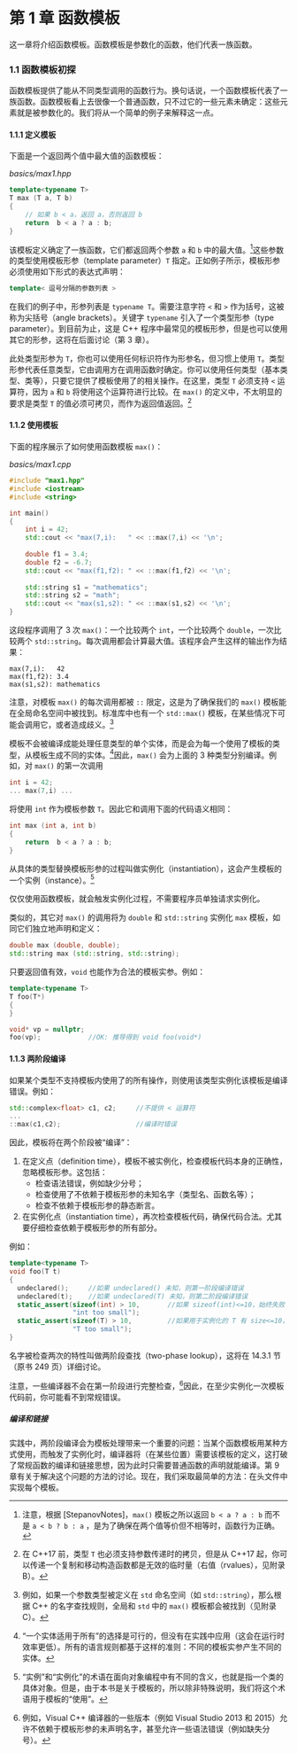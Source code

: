 # 第 1 章    函数模板

这一章将介绍函数模板。函数模板是参数化的函数，他们代表一族函数。

### 1.1    函数模板初探

函数模板提供了能从不同类型调用的函数行为。换句话说，一个函数模板代表了一族函数。函数模板看上去很像一个普通函数，只不过它的一些元素未确定：这些元素就是被参数化的。我们将从一个简单的例子来解释这一点。

#### 1.1.1    定义模板

下面是一个返回两个值中最大值的函数模板：

*basics/max1.hpp*

```c++
template<typename T>
T max (T a, T b)
{
    // 如果 b < a，返回 a，否则返回 b
    return  b < a ? a : b;
}
```

该模板定义确定了一族函数，它们都返回两个参数 `a` 和 `b` 中的最大值。[^1]这些参数的类型使用模板形参（template parameter）`T` 指定。正如例子所示，模板形参必须使用如下形式的表达式声明：

```c++
template< 逗号分隔的参数列表 >
```

[^1]: 注意，根据 [StepanovNotes]，`max()` 模板之所以返回 `b < a ? a : b` 而不是 `a < b ? b : a` ，是为了确保在两个值等价但不相等时，函数行为正确。

在我们的例子中，形参列表是 `typename T`。需要注意字符 `<` 和 `>` 作为括号，这被称为尖括号（angle brackets）。关键字 `typename` 引入了一个类型形参（type parameter）。到目前为止，这是 C++ 程序中最常见的模板形参，但是也可以使用其它的形参，这将在后面讨论（第 3 章）。

此处类型形参为 `T`，你也可以使用任何标识符作为形参名，但习惯上使用 `T`。类型形参代表任意类型，它由调用方在调用函数时确定。你可以使用任何类型（基本类型、类等），只要它提供了模板使用了的相关操作。在这里，类型 `T` 必须支持 `<` 运算符，因为 `a` 和 `b` 将使用这个运算符进行比较。在 `max()` 的定义中，不太明显的要求是类型 `T` 的值必须可拷贝，而作为返回值返回。[^2]

[^2]:在 C++17 前，类型 `T` 也必须支持参数传递时的拷贝，但是从 C++17 起，你可以传递一个复制和移动构造函数都是无效的临时量（右值（rvalues），见附录 B）。

#### 1.1.2    使用模板

下面的程序展示了如何使用函数模板 `max()`：

*basics/max1.cpp*

```c++
#include "max1.hpp"
#include <iostream>
#include <string>

int main()
{
    int i = 42;
    std::cout << "max(7,i):	  " << ::max(7,i) << '\n';
    
    double f1 = 3.4;
    double f2 = -6.7;
    std::cout << "max(f1,f2): " << ::max(f1,f2) << '\n';
    
    std::string s1 = "mathematics";
    std::string s2 = "math";
    std::cout << "max(s1,s2): " << ::max(s1,s2) << '\n';
}
```

这段程序调用了 3 次 `max()`：一个比较两个 `int`，一个比较两个 `double`，一次比较两个 `std::string`。每次调用都会计算最大值。该程序会产生这样的输出作为结果：

```
max(7,i):	42
max(f1,f2):	3.4
max(s1,s2):	mathematics
```

注意，对模板 `max()`  的每次调用都被 `::` 限定，这是为了确保我们的 `max()` 模板能在全局命名空间中被找到。标准库中也有一个 `std::max()` 模板，在某些情况下可能会调用它，或者造成歧义。[^3]

[^3]:例如，如果一个参数类型被定义在 `std` 命名空间（如 `std::string`），那么根据 C++ 的名字查找规则，全局和 `std` 中的 `max()` 模板都会被找到（见附录 C）。

模板不会被编译成能处理任意类型的单个实体，而是会为每一个使用了模板的类型，从模板生成不同的实体。[^4]因此，`max()` 会为上面的 3 种类型分别编译。例如，对 `max()` 的第一次调用

```c++
int i = 42;
... max(7,i) ...
```

将使用 `int` 作为模板参数 `T`。因此它和调用下面的代码语义相同：

```c++
int max (int a, int b)
{
	return  b < a ? a : b;
}
```

[^4]:“一个实体适用于所有”的选择是可行的，但没有在实践中应用（这会在运行时效率更低）。所有的语言规则都基于这样的准则：不同的模板实参产生不同的实体。

从具体的类型替换模板形参的过程叫做实例化（instantiation），这会产生模板的一个实例（instance）。[^5]

[^5]:“实例”和“实例化”的术语在面向对象编程中有不同的含义，也就是指一个类的具体对象。但是，由于本书是关于模板的，所以除非特殊说明，我们将这个术语用于模板的“使用”。

仅仅使用函数模板，就会触发实例化过程，不需要程序员单独请求实例化。

类似的，其它对 `max()` 的调用将为 `double` 和 `std::string` 实例化 `max` 模板，如同它们独立地声明和定义：

```c++
double max (double, double);
std::string max (std::string, std::string);
```

只要返回值有效，`void` 也能作为合法的模板实参。例如：

```c++
template<typename T>
T foo(T*)
{
}

void* vp = nullptr;
foo(vp);			//OK: 推导得到 void foo(void*)
```

#### 1.1.3    两阶段编译

如果某个类型不支持模板内使用了的所有操作，则使用该类型实例化该模板是编译错误。例如：

```c++
std::complex<float> c1, c2;		//不提供 < 运算符
...
::max(c1,c2);					//编译时错误
```

因此，模板将在两个阶段被“编译”：

1. 在定义点（definition time），模板不被实例化，检查模板代码本身的正确性，忽略模板形参。这包括：
   + 检查语法错误，例如缺少分号；
   + 检查使用了不依赖于模板形参的未知名字（类型名、函数名等）；
   + 检查不依赖于模板形参的静态断言。
2. 在实例化点（instantiation time），再次检查模板代码，确保代码合法。尤其要仔细检查依赖于模板形参的所有部分。

例如：

```c++
template<typename T>
void foo(T t)
{
  undeclared();		//如果 undeclared() 未知，则第一阶段编译错误
  undeclared(t);	//如果 undeclared(T) 未知，则第二阶段编译错误
  static_assert(sizeof(int) > 10,		//如果 sizeof(int)<=10，始终失败
                "int too small");
  static_assert(sizeof(T) > 10,			//如果用于实例化的 T 有 size<=10，失败
    			"T too small");
}
```

名字被检查两次的特性叫做两阶段查找（two-phase lookup），这将在 14.3.1 节（原书 249  页）详细讨论。

注意，一些编译器不会在第一阶段进行完整检查，[^6]因此，在至少实例化一次模板代码前，你可能看不到常规错误。

[^6]:例如，Visual C++ 编译器的一些版本（例如 Visual Studio 2013 和 2015）允许不依赖于模板形参的未声明名字，甚至允许一些语法错误（例如缺失分号）。

##### 编译和链接

实践中，两阶段编译会为模板处理带来一个重要的问题：当某个函数模板用某种方式使用，而触发了实例化时，编译器将（在某些位置）需要该模板的定义，这打破了常规函数的编译和链接思想，因为此时只需要普通函数的声明就能编译。第 9 章有关于解决这个问题的方法的讨论。现在，我们采取最简单的方法：在头文件中实现每个模板。

